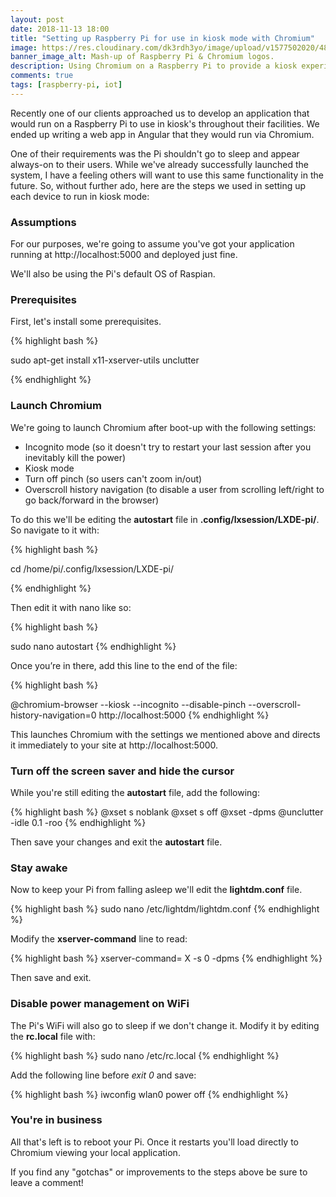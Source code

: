 ```yaml
---
layout: post
date: 2018-11-13 18:00
title: "Setting up Raspberry Pi for use in kiosk mode with Chromium"
image: https://res.cloudinary.com/dk3rdh3yo/image/upload/v1577502020/48371127-af891880-e680-11e8-89aa-2dec4de4ef8a_xwpry3.png
banner_image_alt: Mash-up of Raspberry Pi & Chromium logos.
description: Using Chromium on a Raspberry Pi to provide a kiosk experience for users.
comments: true
tags: [raspberry-pi, iot]
---
```


Recently one of our clients approached us to develop an application that would run on a Raspberry Pi to use in kiosk's throughout their facilities.  We ended up writing a web app in Angular that they would run via Chromium.

One of their requirements was the Pi shouldn't go to sleep and appear always-on to their users.  While we've already successfully launched the system, I have a feeling others will want to use this same functionality in the future.  So, without further ado, here are the steps we used in setting up each device to run in kiosk mode:

<!--more-->

### Assumptions

For our purposes, we're going to assume you've got your application running at http://localhost:5000 and deployed just fine.

We'll also be using the Pi's default OS of Raspian.

### Prerequisites

First, let's install some prerequisites.

{% highlight bash %}

sudo apt-get install x11-xserver-utils unclutter

{% endhighlight %}

### Launch Chromium

We're going to launch Chromium after boot-up with the following settings:

- Incognito mode (so it doesn't try to restart your last session after you inevitably kill the power)
- Kiosk mode
- Turn off pinch (so users can't zoom in/out)
- Overscroll history navigation (to disable a user from scrolling left/right to go back/forward in the browser)

To do this we'll be editing the **autostart** file in **.config/lxsession/LXDE-pi/**.  So navigate to it with:

{% highlight bash %}

cd /home/pi/.config/lxsession/LXDE-pi/

{% endhighlight %}

Then edit it with nano like so:


{% highlight bash %}

sudo nano autostart
{% endhighlight %}

Once you’re in there, add this line to the end of the file:


{% highlight bash %}

@chromium-browser --kiosk --incognito --disable-pinch --overscroll-history-navigation=0 http://localhost:5000
{% endhighlight %}

This launches Chromium with the settings we mentioned above and directs it immediately to your site at http://localhost:5000.

### Turn off the screen saver and hide the cursor

While you're still editing the **autostart** file, add the following:

{% highlight bash %}
@xset s noblank
@xset s off
@xset -dpms
@unclutter -idle 0.1 -roo
{% endhighlight %}

Then save your changes and exit the **autostart** file.

### Stay awake

Now to keep your Pi from falling asleep we'll edit the **lightdm.conf** file.

{% highlight bash %}
sudo nano /etc/lightdm/lightdm.conf
{% endhighlight %}

Modify the **xserver-command** line to read:

{% highlight bash %}
xserver-command= X -s 0 -dpms
{% endhighlight %}

Then save and exit.

### Disable power management on WiFi

The Pi's WiFi will also go to sleep if we don't change it.  Modify it by editing the **rc.local** file with:

{% highlight bash %}
sudo nano /etc/rc.local
{% endhighlight %}

Add the following line before *exit 0* and save:

{% highlight bash %}
iwconfig wlan0 power off
{% endhighlight %}

### You're in business

All that's left is to reboot your Pi.  Once it restarts you'll load directly to Chromium viewing your local application.

If you find any "gotchas" or improvements to the steps above be sure to leave a comment!
